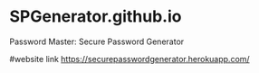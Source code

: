 # SPGenerator.github.io
Password Master: Secure Password Generator 

#website link
https://securepasswordgenerator.herokuapp.com/
